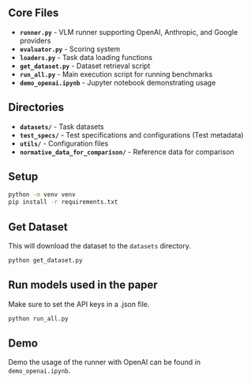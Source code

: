 ## Core Files

* **`runner.py`** - VLM runner supporting OpenAI, Anthropic, and Google providers
* **`evaluator.py`** - Scoring system
* **`loaders.py`** - Task data loading functions
* **`get_dataset.py`** - Dataset retrieval script
* **`run_all.py`** - Main execution script for running benchmarks
* **`demo_openai.ipynb`** - Jupyter notebook demonstrating usage

## Directories

* **`datasets/`** - Task datasets
* **`test_specs/`** - Test specifications and configurations (Test metadata)
* **`utils/`** - Configuration files
* **`normative_data_for_comparison/`** - Reference data for comparison

## Setup

```bash
python -m venv venv
pip install -r requirements.txt
```
## Get Dataset
This will download the dataset to the `datasets` directory.

```bash
python get_dataset.py
```

## Run models used in the paper

Make sure to set the API keys in a .json file.

```bash
python run_all.py
```

## Demo
Demo the usage of the runner with OpenAI can be found in `demo_openai.ipynb`.

